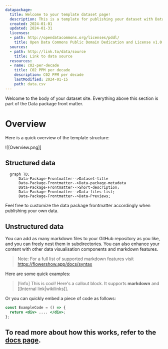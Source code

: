 ```yaml
---
datapackage:
  title: Welcome to your template dataset page!
  description: This is a template for publishing your dataset with Datahub Cloud.
  created: 2024-01-01
  updated: 2024-01-31
  licenses:
  - path: http://opendatacommons.org/licenses/pddl/
    title: Open Data Commons Public Domain Dedication and License v1.0
  sources:
  - path: http://link.to/data/source
    title: Link to data source
  resources:
  - name: c02-per-decade
    title: C02 PPM per decade
    description: C02 PPM per decade
    lastModified: 2024-01-15
    path: data.csv
---
```


Welcome to the body of your dataset site. Everything above this section is part of the Data package front matter. 

# Overview

Here is a quick overview of the template structure:

![[Overview.png]]

## Structured data

```mermaid
  graph TD;
      Data-Package-Frontmatter-->Dataset-title
      Data-Package-Frontmatter-->Data-package-metadata
      Data-Package-Frontmatter-->Short-description;
      Data-Package-Frontmatter-->Data-files-list;
      Data-Package-Frontmatter-->Data-Previews;
```

Feel free to customize the data package frontmatter accordingly when publishing your own data. 

## Unstructured data

You can add as many markdown files to your GitHub repository as you like, and you can freely nest them in subdirectories. You can also enhance your content with other data visualisation components and markdown features.

> Note: For a full list of supported markdown features visit https://flowershow.app/docs/syntax

Here are some quick examples:

> [!info] This is cool!
> Here's a callout block.
> It supports **markdown** and [[Internal link|wikilinks]].

Or you can quickly embed a piece of code as follows:

```jsx
const ExampleCode = () => {
  return <div> .... </div>;
};
```

## To read more about how this works, refer to the [docs page](docs).

